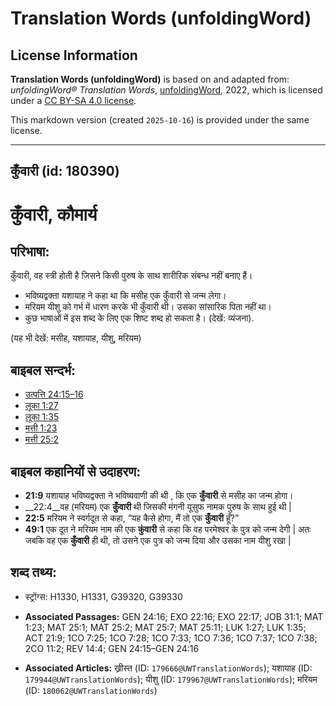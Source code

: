 # Translation Words (unfoldingWord)

## License Information

**Translation Words (unfoldingWord)** is based on and adapted from: _unfoldingWord® Translation Words_, [unfoldingWord](https://unfoldingword.org/utw), 2022, which is licensed under a [CC BY-SA 4.0 license](https://creativecommons.org/licenses/by-sa/4.0/legalcode.en).

This markdown version (created `2025-10-16`) is provided under the same license.



--------------------------------

## कुँवारी (id: 180390)

कुँवारी, कौमार्य
================

परिभाषा:
--------

कुँवारी, वह स्त्री होती है जिसने किसी पुरुष के साथ शारीरिक संबन्ध नहीं बनाए हैं।

* भविष्यद्वक्ता यशायाह ने कहा था कि मसीह एक कुँवारी से जन्म लेगा।
* मरियम यीशु को गर्भ में धारण करके भी कुँवारी थी। उसका सांसारिक पिता नहीं था।
* कुछ भाषाओं में इस शब्द के लिए एक शिष्ट शब्द हो सकता है। (देखें: व्यंजना).

(यह भी देखें: मसीह, यशायाह, यीशु, मरियम)

बाइबल सन्दर्भ:
--------------

* [उत्पत्ति 24:15–16](https://ref.ly/Gen24:15-Gen24:16)
* [लूका 1:27](https://ref.ly/Luke1:27)
* [लूका 1:35](https://ref.ly/Luke1:35)
* [मत्ती 1:23](https://ref.ly/Matt1:23)
* [मत्ती 25:2](https://ref.ly/Matt25:2)

बाइबल कहानियों से उदाहरण:
-------------------------

* **21:9** यशायाह भविष्यद्वक्ता ने भविष्यवाणी की थी , कि एक **कुँवारी** से मसीह का जन्म होगा।
* \_\_22:4\_\_वह (मरियम) एक **कुँवारी** थी जिसकी मंगनी यूसुफ नामक पुरुष के साथ हुई थी \|
* **22:5** मरियम ने स्वर्गदूत से कहा, “यह कैसे होगा, मैं तो एक **कुँवारी** हूँ?”
* **49:1** एक दूत ने मरियम नाम की एक **कुंवारी** से कहा कि वह परमेश्वर के पुत्र को जन्म देगी \| अतः जबकि वह एक **कुँवारी** ही थी, तो उसने एक पुत्र को जन्म दिया और उसका नाम यीशु रखा \|

शब्द तथ्य:
----------

* स्ट्रोंग्स: H1330, H1331, G39320, G39330

* **Associated Passages:** GEN 24:16; EXO 22:16; EXO 22:17; JOB 31:1; MAT 1:23; MAT 25:1; MAT 25:2; MAT 25:7; MAT 25:11; LUK 1:27; LUK 1:35; ACT 21:9; 1CO 7:25; 1CO 7:28; 1CO 7:33; 1CO 7:36; 1CO 7:37; 1CO 7:38; 2CO 11:2; REV 14:4; GEN 24:15–GEN 24:16
* **Associated Articles:** ख्रीस्त (ID: `179666@UWTranslationWords`); यशायाह (ID: `179944@UWTranslationWords`); यीशु (ID: `179967@UWTranslationWords`); मरियम (ID: `180062@UWTranslationWords`)

